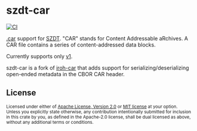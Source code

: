 # szdt-car

[![CI](https://img.shields.io/github/actions/workflow/status/gordonbrander/szdt-car/ci.yml)](https://github.com/n0-computer/szdt-car/actions?query=workflow%3A%22Continuous+integration%22)

[.car](https://dasl.ing/car.html) support for [SZDT](https://github.com/gordonbrander/szdt). "CAR" stands
for Content Addressable aRchives. A CAR file contains a series of content-addressed data blocks.

Currently supports only [v1](https://ipld.io/specs/transport/car/carv1/).

szdt-car is a fork of [iroh-car](https://github.com/n0-computer/iroh-car) that adds support for serializing/deserializing open-ended metadata in the CBOR CAR header.

## License

<sup>
Licensed under either of <a href="LICENSE-APACHE">Apache License, Version
2.0</a> or <a href="LICENSE-MIT">MIT license</a> at your option.
</sup>

<br/>

<sub>
Unless you explicitly state otherwise, any contribution intentionally submitted
for inclusion in this crate by you, as defined in the Apache-2.0 license, shall
be dual licensed as above, without any additional terms or conditions.
</sub>
